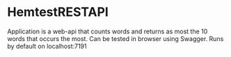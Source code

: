 # HemtestRESTAPI

Application is a web-api that counts words and returns as most the 10 words that occurs the most.
Can be tested in browser using Swagger. Runs by default on localhost:7191
